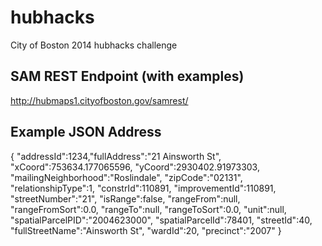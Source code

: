 hubhacks
=========

City of Boston 2014 hubhacks challenge

SAM REST Endpoint (with examples)
-----
http://hubmaps1.cityofboston.gov/samrest/

Example JSON Address
-----
{
	"addressId":1234,"fullAddress":"21 Ainsworth St",
	"xCoord":753634.177065596,
	"yCoord":2930402.91973303,
	"mailingNeighborhood":"Roslindale",
	"zipCode":"02131",
	"relationshipType":1,
	"constrId":110891,
	"improvementId":110891,
	"streetNumber":"21",
	"isRange":false,
	"rangeFrom":null,
	"rangeFromSort":0.0,
	"rangeTo":null,
	"rangeToSort":0.0,
	"unit":null,
	"spatialParcelPID":"2004623000",
	"spatialParcelId":78401,
	"streetId":40,
	"fullStreetName":"Ainsworth St",
	"wardId":20,
	"precinct":"2007"
}
